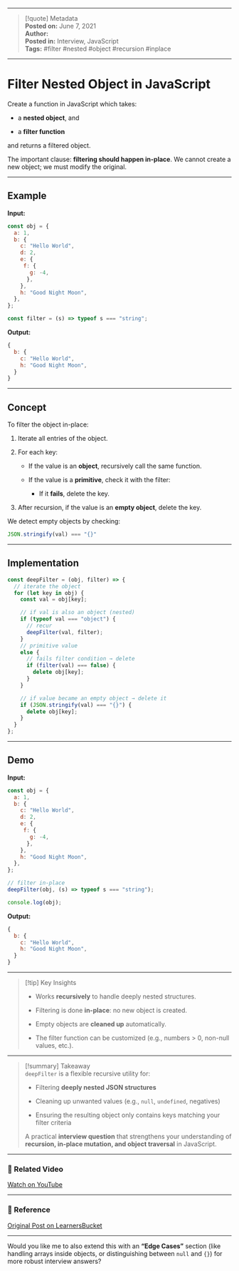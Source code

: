 
---

> [!quote] Metadata  
> **Posted on:** June 7, 2021  
> **Author:**   
> **Posted in:** Interview, JavaScript  
> **Tags:** #filter #nested #object #recursion #inplace

---

# Filter Nested Object in JavaScript

Create a function in JavaScript which takes:

- a **nested object**, and
    
- a **filter function**
    

and returns a filtered object.

The important clause: **filtering should happen in-place**. We cannot create a new object; we must modify the original.

---

## Example

**Input:**

```javascript
const obj = {
  a: 1,
  b: {
    c: "Hello World",
    d: 2,
    e: {
     f: {
       g: -4,
      },
    },
    h: "Good Night Moon",
  },
};

const filter = (s) => typeof s === "string";
```

**Output:**

```javascript
{
  b: {
    c: "Hello World",
    h: "Good Night Moon",
  }
}
```

---

## Concept

To filter the object in-place:

1. Iterate all entries of the object.
    
2. For each key:
    
    - If the value is an **object**, recursively call the same function.
        
    - If the value is a **primitive**, check it with the filter:
        
        - If it **fails**, delete the key.
            
3. After recursion, if the value is an **empty object**, delete the key.
    

We detect empty objects by checking:

```javascript
JSON.stringify(val) === "{}"
```

---

## Implementation

```javascript
const deepFilter = (obj, filter) => {
  // iterate the object
  for (let key in obj) {
    const val = obj[key];

    // if val is also an object (nested)
    if (typeof val === "object") {
      // recur
      deepFilter(val, filter);
    } 
    // primitive value
    else {
      // fails filter condition → delete
      if (filter(val) === false) {
        delete obj[key];
      }
    }

    // if value became an empty object → delete it
    if (JSON.stringify(val) === "{}") {
      delete obj[key];
    }
  }
};
```

---

## Demo

**Input:**

```javascript
const obj = {
  a: 1,
  b: {
    c: "Hello World",
    d: 2,
    e: {
     f: {
       g: -4,
      },
    },
    h: "Good Night Moon",
  },
};

// filter in-place
deepFilter(obj, (s) => typeof s === "string");

console.log(obj);
```

**Output:**

```javascript
{
  b: {
    c: "Hello World",
    h: "Good Night Moon",
  }
}
```

---

> [!tip] Key Insights
> 
> - Works **recursively** to handle deeply nested structures.
>     
> - Filtering is done **in-place**: no new object is created.
>     
> - Empty objects are **cleaned up** automatically.
>     
> - The filter function can be customized (e.g., numbers > 0, non-null values, etc.).
>     

---

> [!summary] Takeaway  
> `deepFilter` is a flexible recursive utility for:
> 
> - Filtering **deeply nested JSON structures**
>     
> - Cleaning up unwanted values (e.g., `null`, `undefined`, negatives)
>     
> - Ensuring the resulting object only contains keys matching your filter criteria
>     
> 
> A practical **interview question** that strengthens your understanding of **recursion, in-place mutation, and object traversal** in JavaScript.

---

### 🎥 Related Video

[Watch on YouTube](https://youtu.be/XMEYVsxelxk)

---

### 📎 Reference

[Original Post on LearnersBucket](https://learnersbucket.com/examples/interview/filter-nested-object-in-javascript/)

---

Would you like me to also extend this with an **“Edge Cases”** section (like handling arrays inside objects, or distinguishing between `null` and `{}`) for more robust interview answers?